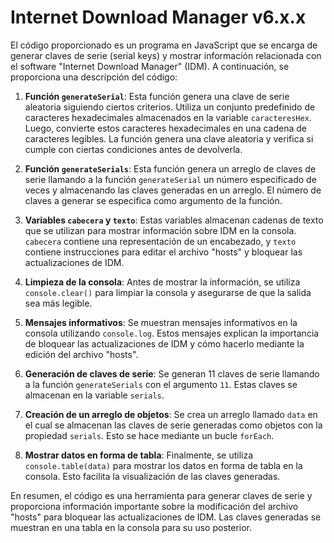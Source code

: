 
#    Internet Download Manager v6.x.x

El código proporcionado es un programa en JavaScript que se encarga de generar claves de serie (serial keys) y mostrar información relacionada con el software "Internet Download Manager" (IDM). A continuación, se proporciona una descripción del código:

1. **Función `generateSerial`**: Esta función genera una clave de serie aleatoria siguiendo ciertos criterios. Utiliza un conjunto predefinido de caracteres hexadecimales almacenados en la variable `caracteresHex`. Luego, convierte estos caracteres hexadecimales en una cadena de caracteres legibles. La función genera una clave aleatoria y verifica si cumple con ciertas condiciones antes de devolverla.

2. **Función `generateSerials`**: Esta función genera un arreglo de claves de serie llamando a la función `generateSerial` un número especificado de veces y almacenando las claves generadas en un arreglo. El número de claves a generar se especifica como argumento de la función.

3. **Variables `cabecera` y `texto`**: Estas variables almacenan cadenas de texto que se utilizan para mostrar información sobre IDM en la consola. `cabecera` contiene una representación de un encabezado, y `texto` contiene instrucciones para editar el archivo "hosts" y bloquear las actualizaciones de IDM.

4. **Limpieza de la consola**: Antes de mostrar la información, se utiliza `console.clear()` para limpiar la consola y asegurarse de que la salida sea más legible.

5. **Mensajes informativos**: Se muestran mensajes informativos en la consola utilizando `console.log`. Estos mensajes explican la importancia de bloquear las actualizaciones de IDM y cómo hacerlo mediante la edición del archivo "hosts".

6. **Generación de claves de serie**: Se generan 11 claves de serie llamando a la función `generateSerials` con el argumento `11`. Estas claves se almacenan en la variable `serials`.

7. **Creación de un arreglo de objetos**: Se crea un arreglo llamado `data` en el cual se almacenan las claves de serie generadas como objetos con la propiedad `serials`. Esto se hace mediante un bucle `forEach`.

8. **Mostrar datos en forma de tabla**: Finalmente, se utiliza `console.table(data)` para mostrar los datos en forma de tabla en la consola. Esto facilita la visualización de las claves generadas.

En resumen, el código es una herramienta para generar claves de serie y proporciona información importante sobre la modificación del archivo "hosts" para bloquear las actualizaciones de IDM. Las claves generadas se muestran en una tabla en la consola para su uso posterior.
